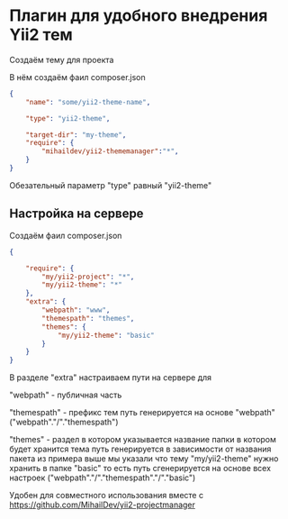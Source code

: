 Плагин для удобного внедрения Yii2 тем
========================

Создаём тему для проекта

В нём создаём фаил composer.json
```json
{
	"name": "some/yii2-theme-name",

	"type": "yii2-theme",

	"target-dir": "my-theme",
	"require": {
        "mihaildev/yii2-thememanager":"*",
	}
}
```

Обезательный параметр "type" равный "yii2-theme"

Настройка на сервере
------------------------
Создаём фаил composer.json
```json
{

	"require": {
        "my/yii2-project": "*",
        "my/yii2-theme": "*"
	},
	"extra": {
		"webpath": "www",
		"themespath": "themes",
		"themes": {
		    "my/yii2-theme": "basic"
		}
	}
}
```

В разделе "extra" настраиваем пути на сервере для

"webpath" - публичная часть

"themespath" - префикс тем путь генерируется на основе  "webpath" ("webpath"."/"."themespath")

"themes" - раздел в котором указывается название папки в котором будет хранится тема путь генерируется в зависимости от названия пакета
из примера выше мы указали что тему "my/yii2-theme" нужно хранить в папке "basic" то есть путь сгенерируется на основе всех настроек ("webpath"."/"."themespath"."/"."basic")

Удобен для совместного использования вместе с https://github.com/MihailDev/yii2-projectmanager